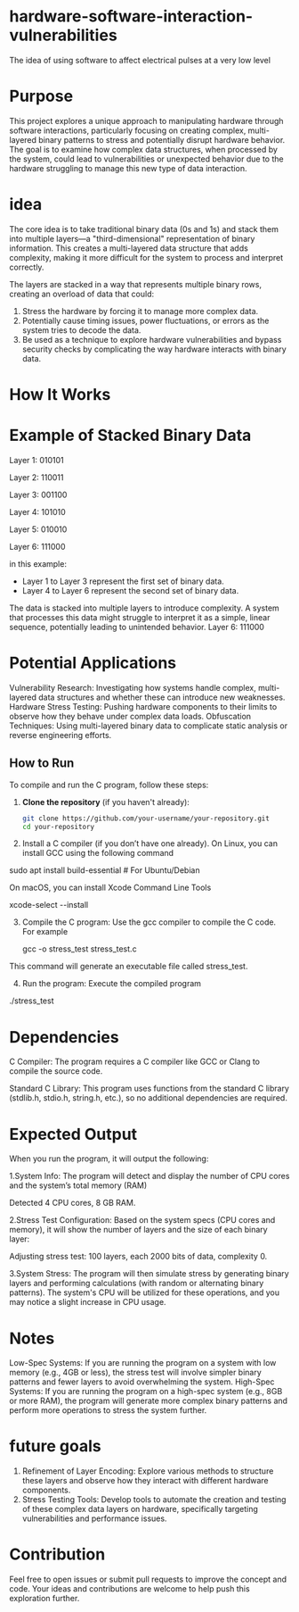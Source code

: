# hardware-software-interaction-vulnerabilities
The idea of using software to affect electrical pulses at a very low level

# Purpose
This project explores a unique approach to manipulating hardware through software interactions, particularly focusing on creating complex, multi-layered binary patterns to stress and potentially disrupt hardware behavior. The goal is to examine how complex data structures, when processed by the system, could lead to vulnerabilities or unexpected behavior due to the hardware struggling to manage this new type of data interaction.

# idea
The core idea is to take traditional binary data (0s and 1s) and stack them into multiple layers—a "third-dimensional" representation of binary information. This creates a multi-layered data structure that adds complexity, making it more difficult for the system to process and interpret correctly.

The layers are stacked in a way that represents multiple binary rows, creating an overload of data that could:

1. Stress the hardware by forcing it to manage more complex data.
2. Potentially cause timing issues, power fluctuations, or errors as the system tries to decode the data.
3. Be used as a technique to explore hardware vulnerabilities and bypass security checks by complicating the way hardware interacts with binary data.

# How It Works
# Example of Stacked Binary Data

Layer 1:  010101

Layer 2:  110011

Layer 3:  001100


Layer 4:  101010

Layer 5:  010010

Layer 6:  111000

in this example:

* Layer 1 to Layer 3 represent the first set of binary data.
* Layer 4 to Layer 6 represent the second set of binary data.

The data is stacked into multiple layers to introduce complexity. A system that processes this data might struggle to interpret it as a simple, linear sequence, potentially leading to unintended behavior.
Layer 6:  111000

# Potential Applications
Vulnerability Research: Investigating how systems handle complex, multi-layered data structures and whether these can introduce new weaknesses.
Hardware Stress Testing: Pushing hardware components to their limits to observe how they behave under complex data loads.
Obfuscation Techniques: Using multi-layered binary data to complicate static analysis or reverse engineering efforts.


## How to Run

To compile and run the C program, follow these steps:

1. **Clone the repository** (if you haven't already):
   ```bash
   git clone https://github.com/your-username/your-repository.git
   cd your-repository

2. Install a C compiler (if you don’t have one already). On Linux, you can install GCC using the following command
   
  sudo apt install build-essential   # For Ubuntu/Debian

  On macOS, you can install Xcode Command Line Tools

  xcode-select --install
  
3. Compile the C program: Use the gcc compiler to compile the C code. For example

   gcc -o stress_test stress_test.c
   
This command will generate an executable file called stress_test.

4. Run the program: Execute the compiled program

./stress_test

# Dependencies

C Compiler: The program requires a C compiler like GCC or Clang to compile the source code.

Standard C Library: This program uses functions from the standard C library (stdlib.h, stdio.h, string.h, etc.), so no additional dependencies are required.

# Expected Output

When you run the program, it will output the following:

1.System Info: The program will detect and display the number of CPU cores and the system’s total memory (RAM)

Detected 4 CPU cores, 8 GB RAM.

2.Stress Test Configuration: Based on the system specs (CPU cores and memory), it will show the number of layers and the size of each binary layer:

Adjusting stress test: 100 layers, each 2000 bits of data, complexity 0.

3.System Stress: The program will then simulate stress by generating binary layers and performing calculations (with random or alternating binary patterns). The system's CPU will be utilized for these operations, and you may notice a slight increase in CPU usage.

# Notes

Low-Spec Systems: If you are running the program on a system with low memory (e.g., 4GB or less), the stress test will involve simpler binary patterns and fewer layers to avoid overwhelming the system.
High-Spec Systems: If you are running the program on a high-spec system (e.g., 8GB or more RAM), the program will generate more complex binary patterns and perform more operations to stress the system further.

# future goals
1. Refinement of Layer Encoding: Explore various methods to structure these layers and observe how they interact with different hardware components.
2. Stress Testing Tools: Develop tools to automate the creation and testing of these complex data layers on hardware, specifically targeting vulnerabilities and 
   performance issues.

# Contribution
Feel free to open issues or submit pull requests to improve the concept and code. Your ideas and contributions are welcome to help push this exploration further.



